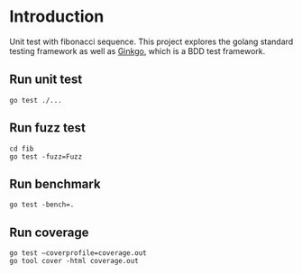 # Introduction

Unit test with fibonacci sequence. This project explores the golang standard
testing framework as well as [Ginkgo][1], which is a BDD test framework.

## Run unit test

    go test ./...

## Run fuzz test

    cd fib
    go test -fuzz=Fuzz

## Run benchmark

    go test -bench=.

## Run coverage

    go test –coverprofile=coverage.out
    go tool cover -html coverage.out

[1]: https://onsi.github.io/ginkgo/
